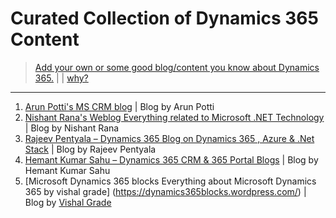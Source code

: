 # Curated Collection of Dynamics 365 Content

> [Add your own or some good blog/content you know about Dynamics 365.](add.md) | | [why?](why.md)

---
1. [Arun Potti's MS CRM blog](https://arunpotti.wordpress.com/) | Blog by Arun Potti
1. [Nishant Rana's Weblog Everything related to Microsoft .NET Technology](https://nishantrana.me/) | Blog by Nishant Rana
1. [Rajeev Pentyala – Dynamics 365 Blog on Dynamics 365 , Azure & .Net Stack](https://rajeevpentyala.com/) | Blog by Rajeev Pentyala
1. [Hemant Kumar Sahu – Dynamics 365 CRM & 365 Portal Blogs](http://www.c-sharpcorner.com/blogs/how-to-create-custom-lookup-view-in-crm2) | Blog by Hemant Kumar Sahu
1. [Microsoft Dynamics 365 blocks Everything about Microsoft Dynamics 365 by vishal grade] (https://dynamics365blocks.wordpress.com/) | Blog by [Vishal Grade](https://www.linkedin.com/in/dynamics365blocks/)
